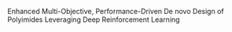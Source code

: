 Enhanced Multi-Objective, Performance-Driven De novo Design of Polyimides Leveraging Deep Reinforcement Learning
